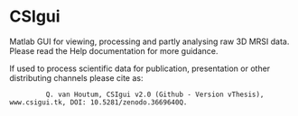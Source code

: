 # CSIgui
Matlab GUI for viewing, processing and partly analysing raw 3D MRSI data. Please read the Help documentation for more guidance.

If used to process scientific data for publication, presentation or other distributing channels please cite as:

             Q. van Houtum, CSIgui v2.0 (Github - Version vThesis), www.csigui.tk, DOI: 10.5281/zenodo.3669640Q.
